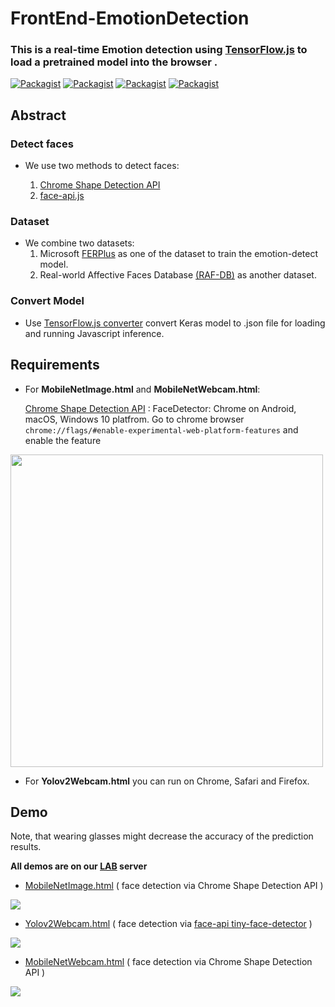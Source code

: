 # FrontEnd-EmotionDetection
### This is a real-time Emotion detection using [TensorFlow.js](https://js.tensorflow.org/) to load a pretrained model into the browser .
[![Packagist](https://img.shields.io/badge/TensorFlow-1.10.1-orange.svg)]()
[![Packagist](https://img.shields.io/badge/Keras-2.2.2-blue.svg)]()
[![Packagist](https://img.shields.io/badge/Python-3.5.0-blue.svg)]()
[![Packagist](https://img.shields.io/badge/TensorFlow.js-0.12.6-orange.svg)]()
## Abstract 
### Detect faces
* We use two methods to detect faces:

  1. [Chrome Shape Detection API](https://www.chromestatus.com/feature/4757990523535360)
  2. [face-api.js](https://github.com/justadudewhohacks/face-api.js/)
  
### Dataset
* We combine two datasets:
  1. Microsoft [FERPlus](https://github.com/Microsoft/FERPlus) as one of the dataset to train the emotion-detect model. 
  2. Real-world Affective Faces Database [(RAF-DB)](http://www.whdeng.cn/RAF/model1.html) as another dataset.

### Convert Model
* Use [TensorFlow.js converter](https://github.com/tensorflow/tfjs-converter) convert Keras model to .json file for loading and running Javascript inference.

## Requirements
* For **MobileNetImage.html** and **MobileNetWebcam.html**:

  [Chrome Shape Detection API](https://www.chromestatus.com/feature/4757990523535360) :
FaceDetector: Chrome on Android, macOS, Windows 10 platfrom.
Go to chrome browser ```chrome://flags/#enable-experimental-web-platform-features``` and enable the feature 
<img src="https://i.imgur.com/7JhkpJn.png" width="500">

* For **Yolov2Webcam.html** you can run on Chrome, Safari and Firefox.

## Demo
Note, that wearing glasses might decrease the accuracy of the prediction results.

**All demos are on our [LAB](http://mirlab.org/index.asp) server**

* [MobileNetImage.html](https://mirlab.org:444/demo/FrontEnd-EmotionDetection/src/MobileNetImage.html) ( face detection via Chrome Shape Detection API )

![](https://github.com/kevinisbest/FrontEnd-EmotionDetection/blob/master/images/tfjs_upload.gif)

* [Yolov2Webcam.html](https://mirlab.org:444/demo/FrontEnd-EmotionDetection/src/Yolov2Webcam.html) ( face detection via [face-api tiny-face-detector](https://github.com/justadudewhohacks/face-api.js#tiny-face-detector) )

![](https://github.com/kevinisbest/FrontEnd-EmotionDetection/blob/master/images/yolo_webcam.gif)

* [MobileNetWebcam.html](https://mirlab.org:444/demo/FrontEnd-EmotionDetection/src/MobileNetWebcam.html) ( face detection via Chrome Shape Detection API )
 
![](https://github.com/kevinisbest/FrontEnd-EmotionDetection/blob/master/images/tfjs_webcam.gif)
